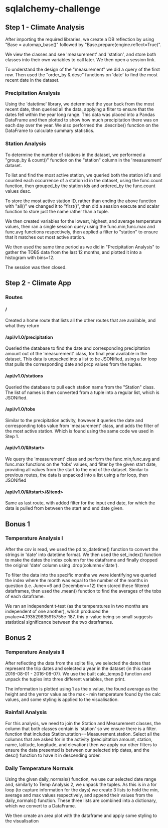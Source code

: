 # sqlalchemy-challenge

## Step 1 - Climate Analysis

After importing the required libraries, we create a DB reflection by using "Base = automap_base()" followed by "Base.prepare(engine.reflect=True)".

We view the classes and see 'measurement' and 'station', and store both classes into their own variables to call later. We then open a session link.

To understand the design of the "measurement" we did a query of the first row. Then used the "order_by & desc" functions on 'date' to find the most recent date in the dataset.

### Precipitation Analysis

Using the 'datetime' library, we determined the year back from the most recent date, then queried all the data, applying a fliter to ensure that the dates fell within the year long range. This data was placed into a Pandas DataFrame and then plotted to show how much precipitation there was on each day over the year. We also performed the .describe() function on the DataFrame to calculate summary statistics.

### Station Analysis

To determine the number of stations in the dataset, we performed a "group_by & count()" function on the "station" column in the 'measurement' dataset.

To list and find the most active station, we queried both the station id's and counted each occurrence of a station id in the dataset, using the func.count function, then grouped_by the station ids and ordered_by the func.count values desc.

To store the most active station ID, rather than ending the above function with "all()" we changed it to "first()", then did a session execute and scalar function to store just the name rather than a tuple.

We then created variables for the lowest, highest, and average temperature values, then ran a single session query using the func.min,func.max and func.avg functions respectively, then applied a filter to "station" to ensure that it matches out most active station.

We then used the same time period as we did in "Precipitation Analysis" to gather the TOBS data from the last 12 months, and plotted it into a histogram with bins=12.

The session was then closed.

## Step 2 - Climate App

### Routes
#### /
Created a home route that lists all the other routes that are available, and what they return

#### /api/v1.0/precipitation
Queried the database to find the date and corresponding precipitation amount out of the 'measurement' class, for final year available in the dataset. This data is unpacked into a list to be JSONified, using a for loop that pulls the corresponding date and prcp values from the tuples.

#### /api/v1.0/stations
Queried the database to pull each station name from the "Station" class. The list of names is then converted from a tuple into a regular list, which is JSONified.

#### /api/v1.0/tobs
Similar to the precipitation activity, however it queries the date and corresponding tobs value from 'measurement' class, and adds the filter of the most active station. Which is found using the same code we used in Step 1.

#### /api/v1.0/&ltstart>
We query the 'measurement' class and perform the func.min,func.avg and func.max functions on the 'tobs' values, and filter by the given start date, providing all values from the start to the end of the dataset. Similar to previous routes, the data is unpacked into a list using a for loop, then JSONified

#### /api/v1.0/&ltstart>/&ltend>
Same as last route, with added filter for the input end date, for which the data is pulled from between the start and end date given.

## Bonus 1
### Temperature Analysis I
After the csv is read, we used the pd.to_datetime() function to convert the strings in 'date' into datetime format. We then used the set_index() function to make the dates the index column for the dataframe and finally dropped the original 'date' column using .drop(columns='date').

To filter the data into the specific months we were identifying we queried the index where the month was equal to the number of the months in question (i.e. June==6 and December==12) then stored these filtered dataframes, then used the .mean() function to find the averages of the tobs of each dataframe.

We ran an independent t-test (as the temperatures in two months are independent of one another), which produced the pvalue=4.193529835915755e-187, this p-value being so small suggests statistical significance between the two dataframes.

## Bonus 2
### Temperature Analysis II
After reflecting the data from the sqlite file, we selected the dates that represent the trip dates and selected a year in the dataset (in this case 2016-08-01 - 2016-08-07). We use the built calc_temps() function and unpack the tuples into three different variables, then print.

The information is plotted using 1 as the x value, the found average as the height and the yerror value as the max - min temperature found by the calc values, and some styling is applied to the visualisation.

### Rainfall Analysis
For this analysis, we need to join the Station and Measurement classes, the column that both classes contain is 'station' so we ensure there is a filter. function that includes Station.station==Measurement.station. Select all the columns that are asked for in the activity (precipitation amount, station, name, latitude, longitude, and elevation) then we apply our other filters to ensure the data presented is between our selected trip dates, and the desc() function to have it in descending order.

### Daily Temperature Normals
Using the given daily_normals() function, we use our selected date range and, similarly to Temp Analysis 2, we unpack the tuples. As this is in a for loop (to capture information for the days) we create 3 lists to hold the min, average and max values respectively, and append their values from the daily_normals() function. These three lists are combined into a dictionary, which we convert to a DataFrame.

We then create an area plot with the dataframe and apply some styling to the visualisation
